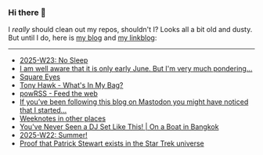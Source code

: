 ### Hi there 👋

I _really_ should clean out my repos, shouldn't I? Looks all a bit old and dusty. But until I do, here is [my blog](https://lostfocus.de/) and [my linkblog](https://dominikschwind.com/links):

--- 

<!-- POST-LIST:START -->
- [2025-W23: No Sleep](https://lostfocus.de/2025/06/08/2025-w23-no-sleep/)
- [I am well aware that it is only early June. But I&#39;m very much pondering…](https://lostfocus.de/2025/06/07/234728/)
- [Square Eyes](https://lostfocus.de/2025/06/03/square-eyes/)
- [Tony Hawk - What&#39;s In My Bag?](https://www.youtube.com/watch?v=l4zSZtYPPlo)
- [powRSS - Feed the web](https://powrss.com/)
- [If you’ve been following this blog on Mastodon you might have noticed that I started…](https://lostfocus.de/2025/06/02/234686/)
- [Weeknotes in other places](https://lostfocus.de/2025/06/02/weeknotes-in-other-places/)
- [You&#39;ve Never Seen a DJ Set Like This! | On a Boat in Bangkok](https://www.youtube.com/watch?v=z-t1rsnF-xM)
- [2025-W22: Summer!](https://lostfocus.de/2025/06/01/2025-w22-summer/)
- [Proof that Patrick Stewart exists in the Star Trek universe](https://ironicsans.ghost.io/proof-that-patrick-stewart-exists-in-the-star-trek-universe/)
<!-- POST-LIST:END -->

<!--
**lostfocus/lostfocus** is a ✨ _special_ ✨ repository because its `README.md` (this file) appears on your GitHub profile.

Here are some ideas to get you started:

- 🔭 I’m currently working on ...
- 🌱 I’m currently learning ...
- 👯 I’m looking to collaborate on ...
- 🤔 I’m looking for help with ...
- 💬 Ask me about ...
- 📫 How to reach me: ...
- 😄 Pronouns: ...
- ⚡ Fun fact: ...
-->
